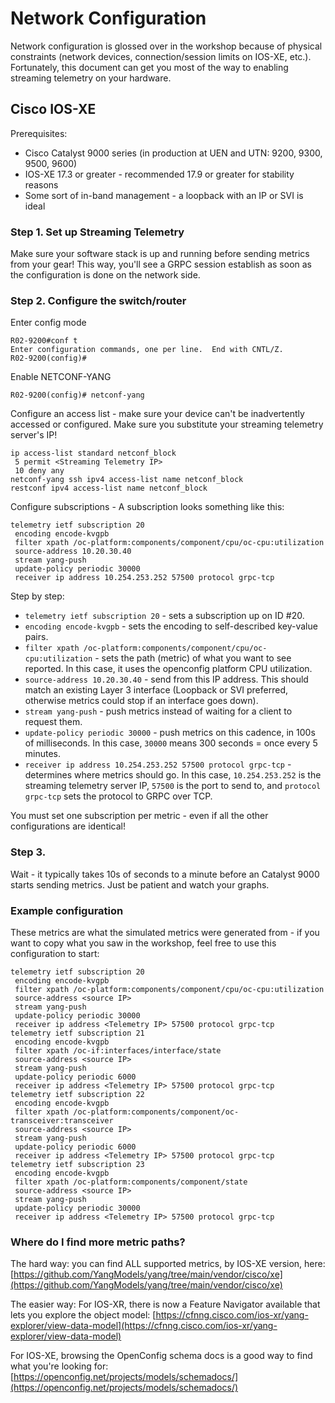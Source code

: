 # Network Configuration

Network configuration is glossed over in the workshop because of physical constraints (network devices, connection/session limits on IOS-XE, etc.). Fortunately, this document can get you most of the way to enabling streaming telemetry on your hardware.

## Cisco IOS-XE

Prerequisites:
- Cisco Catalyst 9000 series (in production at UEN and UTN: 9200, 9300, 9500, 9600)
- IOS-XE 17.3 or greater - recommended 17.9 or greater for stability reasons
- Some sort of in-band management - a loopback with an IP or SVI is ideal

### Step 1. Set up Streaming Telemetry
Make sure your software stack is up and running before sending metrics from your gear! This way, you'll see a GRPC session establish as soon as the configuration is done on the network side.

### Step 2. Configure the switch/router
Enter config mode
```
R02-9200#conf t
Enter configuration commands, one per line.  End with CNTL/Z.
R02-9200(config)#
```
Enable NETCONF-YANG
```
R02-9200(config)# netconf-yang
```
Configure an access list - make sure your device can't be inadvertently accessed or configured. Make sure you substitute your streaming telemetry server's IP!
```
ip access-list standard netconf_block
 5 permit <Streaming Telemetry IP>
 10 deny any
netconf-yang ssh ipv4 access-list name netconf_block
restconf ipv4 access-list name netconf_block
```

Configure subscriptions - A subscription looks something like this:
```
telemetry ietf subscription 20
 encoding encode-kvgpb
 filter xpath /oc-platform:components/component/cpu/oc-cpu:utilization
 source-address 10.20.30.40
 stream yang-push
 update-policy periodic 30000
 receiver ip address 10.254.253.252 57500 protocol grpc-tcp
```
Step by step:
- `telemetry ietf subscription 20` - sets a subscription up on ID #20.
- `encoding encode-kvgpb` - sets the encoding to self-described key-value pairs.
- `filter xpath /oc-platform:components/component/cpu/oc-cpu:utilization` - sets the path (metric) of what you want to see reported. In this case, it uses the openconfig platform CPU utilization.
- `source-address 10.20.30.40` - send from this IP address. This should match an existing Layer 3 interface (Loopback or SVI preferred, otherwise metrics could stop if an interface goes down).
- `stream yang-push` - push metrics instead of waiting for a client to request them.
- `update-policy periodic 30000` - push metrics on this cadence, in 100s of milliseconds. In this case, `30000` means 300 seconds = once every 5 minutes.
- `receiver ip address 10.254.253.252 57500 protocol grpc-tcp` - determines where metrics should go. In this case, `10.254.253.252` is the streaming telemetry server IP, `57500` is the port to send to, and `protocol grpc-tcp` sets the protocol to GRPC over TCP.

You must set one subscription per metric - even if all the other configurations are identical!

### Step 3. 
Wait - it typically takes 10s of seconds to a minute before an Catalyst 9000 starts sending metrics. Just be patient and watch your graphs.

### Example configuration
These metrics are what the simulated metrics were generated from - if you want to copy what you saw in the workshop, feel free to use this configuration to start:
```
telemetry ietf subscription 20
 encoding encode-kvgpb
 filter xpath /oc-platform:components/component/cpu/oc-cpu:utilization
 source-address <source IP>
 stream yang-push
 update-policy periodic 30000
 receiver ip address <Telemetry IP> 57500 protocol grpc-tcp
telemetry ietf subscription 21
 encoding encode-kvgpb
 filter xpath /oc-if:interfaces/interface/state
 source-address <source IP>
 stream yang-push
 update-policy periodic 6000
 receiver ip address <Telemetry IP> 57500 protocol grpc-tcp
telemetry ietf subscription 22
 encoding encode-kvgpb
 filter xpath /oc-platform:components/component/oc-transceiver:transceiver
 source-address <source IP>
 stream yang-push
 update-policy periodic 6000
 receiver ip address <Telemetry IP> 57500 protocol grpc-tcp
telemetry ietf subscription 23
 encoding encode-kvgpb
 filter xpath /oc-platform:components/component/state
 source-address <source IP>
 stream yang-push
 update-policy periodic 30000
 receiver ip address <Telemetry IP> 57500 protocol grpc-tcp
```

### Where do I find more metric paths?
The hard way: you can find ALL supported metrics, by IOS-XE version, here: [https://github.com/YangModels/yang/tree/main/vendor/cisco/xe](https://github.com/YangModels/yang/tree/main/vendor/cisco/xe)

The easier way: For IOS-XR, there is now a Feature Navigator available that lets you explore the object model: [https://cfnng.cisco.com/ios-xr/yang-explorer/view-data-model](https://cfnng.cisco.com/ios-xr/yang-explorer/view-data-model)

For IOS-XE, browsing the OpenConfig schema docs is a good way to find what you're looking for: [https://openconfig.net/projects/models/schemadocs/](https://openconfig.net/projects/models/schemadocs/)